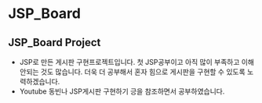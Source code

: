 # JSP_Board

## JSP_Board Project
- JSP로 만든 게시판 구현프로젝트입니다. 첫 JSP공부이고 아직 많이 부족하고 이해 안되는 것도 많습니다. 더욱 더 공부해서 혼자 힘으로 게시판을 구현할 수 있도록 노력하겠습니다.
- Youtube 동빈나 JSP게시판 구현하기 긍을 참조하면서 공부하였습니다.
